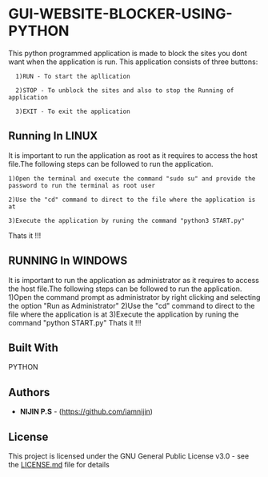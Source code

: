 # GUI-WEBSITE-BLOCKER-USING-PYTHON
This python programmed application is made to block the sites you dont want when the application is run.
This application consists of three buttons:

      1)RUN - To start the apllication

      2)STOP - To unblock the sites and also to stop the Running of application

      3)EXIT - To exit the application



## Running In LINUX

It is important to run the application as root as it requires to access the host file.The following steps can be followed to run the application.
    
	1)Open the terminal and execute the command "sudo su" and provide the password to run the terminal as root user
    
	2)Use the "cd" command to direct to the file where the application is at
    
	3)Execute the application by runing the command "python3 START.py"
Thats it !!!

## RUNNING In WINDOWS
It is important to run the application as administrator as it requires to access the host file.The following steps can be followed to run the application.
    1)Open the command prompt as administrator by right clicking and selecting the option "Run as Administrator"
    2)Use the "cd" command to direct to the file where the application is at
    3)Execute the application by runing the command "python START.py"
Thats it !!!


## Built With
  PYTHON


## Authors

* **NIJIN P.S** - (https://github.com/iamnijin)

## License

This project is licensed under the GNU General Public License v3.0 - see the [LICENSE.md](LICENSE.md) file for details

